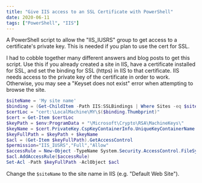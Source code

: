 ```yaml
---
title: "Give IIS access to an SSL Certificate with PowerShell"
date: 2020-06-11
tags: ["PowerShell", "IIS"]
---
```


A PowerShell script to allow the "IIS_IUSRS" group to get access to a certificate's private key. 
This is needed if you plan to use the cert for SSL.

<!--more-->

I had to cobble together many different answers and blog posts to get this script. Use this if you 
already created a site in IIS, have a certificate installed for SSL, and set the binding for 
SSL (https) in IIS to that certificate. IIS needs access to the private key of the certificate in 
order to work. Otherwise, you may see a "Keyset does not exist" error when attempting to browse 
the site.

```powershell
$siteName = 'My site name'
$binding = (Get-ChildItem -Path IIS:SSLBindings | Where Sites -eq $siteName)[0]
$certLoc = "cert:\LocalMachine\MY\$($binding.Thumbprint)"
$cert = Get-Item $certLoc
$keyPath = $env:ProgramData + "\Microsoft\Crypto\RSA\MachineKeys\"
$keyName = $cert.PrivateKey.CspKeyContainerInfo.UniqueKeyContainerName
$keyFullPath = $keyPath + $keyName
$acl = (Get-Item $keyFullPath).GetAccessControl
$permission="IIS_IUSRS","Full","Allow"
$accessRule = New-Object -TypeName System.Security.AccessControl.FileSystemAccessRule -ArgumentList $permission
$acl.AddAccessRule($accessRule)
Set-Acl -Path $keyFullPath -AclObject $acl
```

Change the `$siteName` to the site name in IIS (e.g. "Default Web Site").

